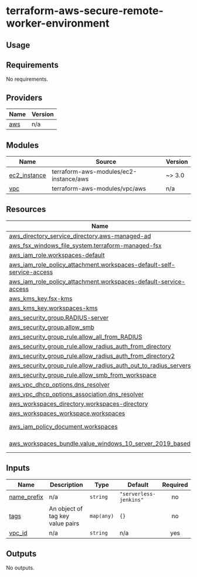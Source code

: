 # terraform-aws-secure-remote-worker-environment

## Usage 

<!-- BEGIN_TF_DOCS -->
## Requirements

No requirements.

## Providers

| Name | Version |
|------|---------|
| <a name="provider_aws"></a> [aws](#provider\_aws) | n/a |

## Modules

| Name | Source | Version |
|------|--------|---------|
| <a name="module_ec2_instance"></a> [ec2\_instance](#module\_ec2\_instance) | terraform-aws-modules/ec2-instance/aws | ~> 3.0 |
| <a name="module_vpc"></a> [vpc](#module\_vpc) | terraform-aws-modules/vpc/aws | n/a |

## Resources

| Name | Type |
|------|------|
| [aws_directory_service_directory.aws-managed-ad](https://registry.terraform.io/providers/hashicorp/aws/latest/docs/resources/directory_service_directory) | resource |
| [aws_fsx_windows_file_system.terraform-managed-fsx](https://registry.terraform.io/providers/hashicorp/aws/latest/docs/resources/fsx_windows_file_system) | resource |
| [aws_iam_role.workspaces-default](https://registry.terraform.io/providers/hashicorp/aws/latest/docs/resources/iam_role) | resource |
| [aws_iam_role_policy_attachment.workspaces-default-self-service-access](https://registry.terraform.io/providers/hashicorp/aws/latest/docs/resources/iam_role_policy_attachment) | resource |
| [aws_iam_role_policy_attachment.workspaces-default-service-access](https://registry.terraform.io/providers/hashicorp/aws/latest/docs/resources/iam_role_policy_attachment) | resource |
| [aws_kms_key.fsx-kms](https://registry.terraform.io/providers/hashicorp/aws/latest/docs/resources/kms_key) | resource |
| [aws_kms_key.workspaces-kms](https://registry.terraform.io/providers/hashicorp/aws/latest/docs/resources/kms_key) | resource |
| [aws_security_group.RADIUS-server](https://registry.terraform.io/providers/hashicorp/aws/latest/docs/resources/security_group) | resource |
| [aws_security_group.allow_smb](https://registry.terraform.io/providers/hashicorp/aws/latest/docs/resources/security_group) | resource |
| [aws_security_group_rule.allow_all_from_RADIUS](https://registry.terraform.io/providers/hashicorp/aws/latest/docs/resources/security_group_rule) | resource |
| [aws_security_group_rule.allow_radius_auth_from_directory](https://registry.terraform.io/providers/hashicorp/aws/latest/docs/resources/security_group_rule) | resource |
| [aws_security_group_rule.allow_radius_auth_from_directory2](https://registry.terraform.io/providers/hashicorp/aws/latest/docs/resources/security_group_rule) | resource |
| [aws_security_group_rule.allow_radius_auth_out_to_radius_servers](https://registry.terraform.io/providers/hashicorp/aws/latest/docs/resources/security_group_rule) | resource |
| [aws_security_group_rule.allow_smb_from_workspace](https://registry.terraform.io/providers/hashicorp/aws/latest/docs/resources/security_group_rule) | resource |
| [aws_vpc_dhcp_options.dns_resolver](https://registry.terraform.io/providers/hashicorp/aws/latest/docs/resources/vpc_dhcp_options) | resource |
| [aws_vpc_dhcp_options_association.dns_resolver](https://registry.terraform.io/providers/hashicorp/aws/latest/docs/resources/vpc_dhcp_options_association) | resource |
| [aws_workspaces_directory.workspaces-directory](https://registry.terraform.io/providers/hashicorp/aws/latest/docs/resources/workspaces_directory) | resource |
| [aws_workspaces_workspace.workspaces](https://registry.terraform.io/providers/hashicorp/aws/latest/docs/resources/workspaces_workspace) | resource |
| [aws_iam_policy_document.workspaces](https://registry.terraform.io/providers/hashicorp/aws/latest/docs/data-sources/iam_policy_document) | data source |
| [aws_workspaces_bundle.value_windows_10_server_2019_based](https://registry.terraform.io/providers/hashicorp/aws/latest/docs/data-sources/workspaces_bundle) | data source |

## Inputs

| Name | Description | Type | Default | Required |
|------|-------------|------|---------|:--------:|
| <a name="input_name_prefix"></a> [name\_prefix](#input\_name\_prefix) | n/a | `string` | `"serverless-jenkins"` | no |
| <a name="input_tags"></a> [tags](#input\_tags) | An object of tag key value pairs | `map(any)` | `{}` | no |
| <a name="input_vpc_id"></a> [vpc\_id](#input\_vpc\_id) | n/a | `string` | n/a | yes |

## Outputs

No outputs.
<!-- END_TF_DOCS -->